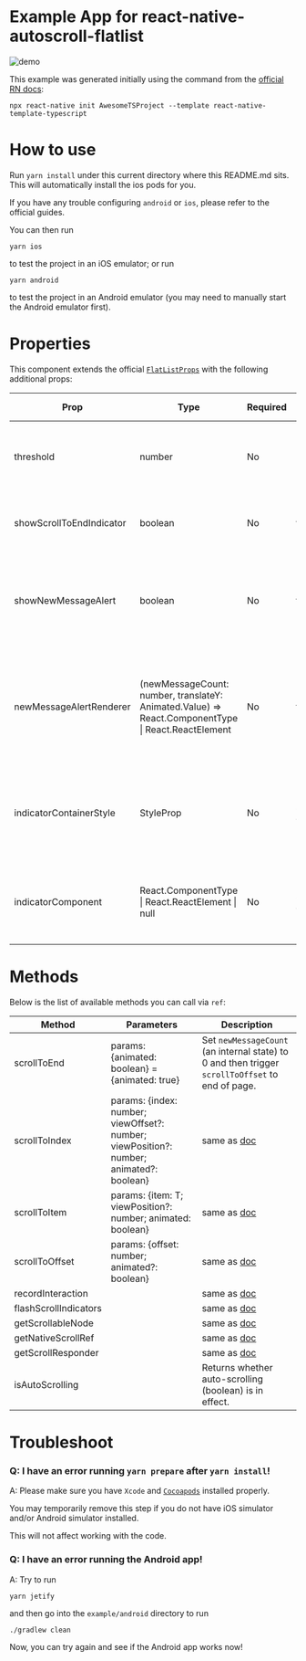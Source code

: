 # Example App for react-native-autoscroll-flatlist

![demo](https://github.com/RageBill/react-native-autoscroll-flatlist/blob/master/demo/autoscroll.gif?raw=true)

This example was generated initially using the command from the [official RN docs](https://facebook.github.io/react-native/docs/getting-started):

```
npx react-native init AwesomeTSProject --template react-native-template-typescript
```

# How to use

Run `yarn install` under this current directory where this README.md sits. This will automatically install the ios pods for you.

If you have any trouble configuring `android` or `ios`, please refer to the official guides.

You can then run

```
yarn ios
```

to test the project in an iOS emulator; or run

```
yarn android
```

to test the project in an Android emulator (you may need to manually start the Android emulator first).

# Properties

This component extends the official [`FlatListProps`](https://facebook.github.io/react-native/docs/flatlist) with the following additional props:

| Prop                     | Type                                                                                                         | Required | Default value | Description                                                                       |
| ------------------------ | ------------------------------------------------------------------------------------------------------------ | -------- | ------------- | --------------------------------------------------------------------------------- |
| threshold                | number                                                                                                       | No       | 0             | Distance from end of list to enable auto-scrolling.                               |
| showScrollToEndIndicator | boolean                                                                                                      | No       | true          | Whether to show an indicator to scroll to end.                                    |
| showNewMessageAlert      | boolean                                                                                                      | No       | true          | Whether to show new message alert when auto-scrolling is temporarily disabled.    |
| newMessageAlertRenderer  | (newMessageCount: number, translateY: Animated.Value) => React.ComponentType<any> &#124; React.ReactElement | No       | true          | The component that indicates number of new messages. Best with position absolute. |
| indicatorContainerStyle  | StyleProp<ViewStyle>                                                                                         | No       | see code      | The style for container of the indicator. Best with position absolute.            |
| indicatorComponent       | React.ComponentType<any> &#124; React.ReactElement &#124; null                                               | No       | see code      | The indicator itself. There is a default provided. See code for details.          |

# Methods

Below is the list of available methods you can call via `ref`:

| Method                | Parameters                                                                              | Description                                                                                      |
| --------------------- | --------------------------------------------------------------------------------------- | ------------------------------------------------------------------------------------------------ | 
| scrollToEnd           | params: {animated: boolean} = {animated: true}                                          | Set `newMessageCount` (an internal state) to 0 and then trigger `scrollToOffset` to end of page. |
| scrollToIndex         | params: {index: number; viewOffset?: number; viewPosition?: number; animated?: boolean} | same as [doc](https://facebook.github.io/react-native/docs/flatlist)                             | 
| scrollToItem          | params: {item: T; viewPosition?: number; animated: boolean}                             | same as [doc](https://facebook.github.io/react-native/docs/flatlist)                             | 
| scrollToOffset        | params: {offset: number; animated?: boolean}                                            | same as [doc](https://facebook.github.io/react-native/docs/flatlist)                             | 
| recordInteraction     |                                                                                         | same as [doc](https://facebook.github.io/react-native/docs/flatlist)                             | 
| flashScrollIndicators |                                                                                         | same as [doc](https://facebook.github.io/react-native/docs/flatlist)                             |
| getScrollableNode     |                                                                                         | same as [doc](https://facebook.github.io/react-native/docs/flatlist)                             | 
| getNativeScrollRef    |                                                                                         | same as [doc](https://facebook.github.io/react-native/docs/flatlist)                             | 
| getScrollResponder    |                                                                                         | same as [doc](https://facebook.github.io/react-native/docs/flatlist)                             | 
| isAutoScrolling       |                                                                                         | Returns whether auto-scrolling (boolean) is in effect.                                           | 

# Troubleshoot

### Q: I have an error running `yarn prepare` after `yarn install`!

A: Please make sure you have `Xcode` and [`Cocoapods`](https://guides.cocoapods.org/using/getting-started.html) installed properly.

You may temporarily remove this step if you do not have iOS simulator and/or Android simulator installed.

This will not affect working with the code.

### Q: I have an error running the Android app!

A: Try to run

```
yarn jetify
```

and then go into the `example/android` directory to run

```
./gradlew clean
```

Now, you can try again and see if the Android app works now!
